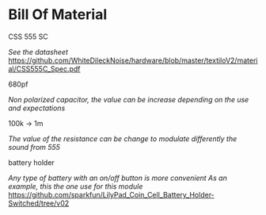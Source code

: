 # Bill Of Material #

CSS 555 SC

*See the datasheet*
https://github.com/WhiteDileckNoise/hardware/blob/master/textiloV2/material/CSS555C_Spec.pdf

680pf

*Non polarized capacitor, the value can be increase depending on the use and expectations*

100k -> 1m

*The value of the resistance can be change to modulate differently the sound from 555*

battery holder

*Any type of battery with an on/off button is more convenient
As an example, this the one use for this module* 
https://github.com/sparkfun/LilyPad_Coin_Cell_Battery_Holder-Switched/tree/v02

